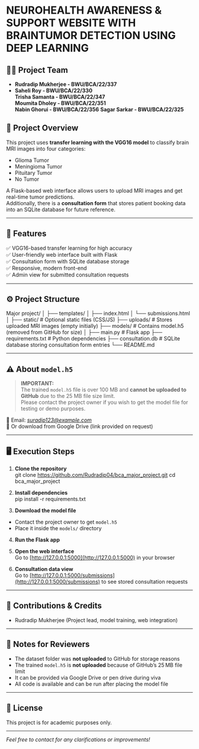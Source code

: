 # NEUROHEALTH AWARENESS & SUPPORT WEBSITE WITH BRAINTUMOR DETECTION USING DEEP LEARNING

## 👨‍💻 Project Team
- **Rudradip Mukherjee - BWU/BCA/22/337**
- **Saheli Roy - BWU/BCA/22/330**  
  **Trisha Samanta - BWU/BCA/22/347**  
  **Moumita Dholey - BWU/BCA/22/351**  
  **Nabin Ghorui - BWU/BCA/22/356**
  **Sagar Sarkar - BWU/BCA/22/325**      

## 📄 Project Overview
This project uses **transfer learning with the VGG16 model** to classify brain MRI images into four categories:  
- Glioma Tumor  
- Meningioma Tumor  
- Pituitary Tumor  
- No Tumor  

A Flask-based web interface allows users to upload MRI images and get real-time tumor predictions.  
Additionally, there is a **consultation form** that stores patient booking data into an SQLite database for future reference.

---

## 🚀 Features
✅ VGG16-based transfer learning for high accuracy  
✅ User-friendly web interface built with Flask  
✅ Consultation form with SQLite database storage  
✅ Responsive, modern front-end  
✅ Admin view for submitted consultation requests

---

## ⚙️ Project Structure

Major project/
│
├── templates/
│ ├── index.html
│ └── submissions.html
│
├── static/ # Optional static files (CSS/JS)
├── uploads/ # Stores uploaded MRI images (empty initially)
├── models/ # Contains model.h5 (removed from GitHub for size)
│
├── main.py # Flask app
├── requirements.txt # Python dependencies
├── consultation.db # SQLite database storing consultation form entries
└── README.md


---

## ⚠️ About `model.h5`

> **IMPORTANT:**  
> The trained `model.h5` file is over 100 MB and **cannot be uploaded to GitHub** due to the 25 MB file size limit.  
> Please contact the project owner if you wish to get the model file for testing or demo purposes.

📧 Email: *suradip123@example.com*  
📁 Or download from Google Drive (link provided on request)

---

## 🖥️ Execution Steps

1. **Clone the repository**  
git clone https://github.com/Rudradip04/bca_major_project.git
cd bca_major_project

2. **Install dependencies**  
pip install -r requirements.txt


3. **Download the model file**  
- Contact the project owner to get `model.h5`  
- Place it inside the `models/` directory

4. **Run the Flask app**


5. **Open the web interface**  
Go to [http://127.0.0.1:5000](http://127.0.0.1:5000) in your browser

6. **Consultation data view**  
Go to [http://127.0.0.1:5000/submissions](http://127.0.0.1:5000/submissions) to see stored consultation requests

---

## 🤝 Contributions & Credits

- Rudradip Mukherjee (Project lead, model training, web integration)  

---

## 📌 Notes for Reviewers
- The dataset folder was **not uploaded** to GitHub for storage reasons  
- The trained `model.h5` is **not uploaded** because of GitHub’s 25 MB file limit  
- It can be provided via Google Drive or pen drive during viva  
- All code is available and can be run after placing the model file

---

## 📝 License
This project is for academic purposes only.

---

*Feel free to contact for any clarifications or improvements!*

